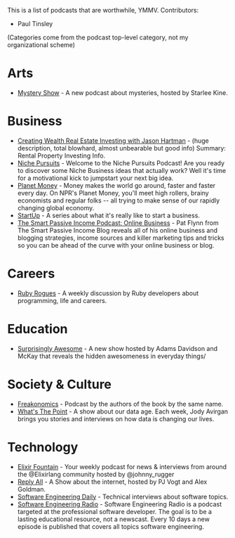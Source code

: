 This is a list of podcasts that are worthwhile, YMMV.
Contributors:
* Paul Tinsley

(Categories come from the podcast top-level category, not my organizational scheme)
# Arts
* [Mystery Show](https://gimletmedia.com/show/mystery-show/) - A new podcast about mysteries, hosted by Starlee Kine.

# Business
* [Creating Wealth Real Estate Investing with Jason Hartman](http://www.jasonhartman.com/podcast/) - (huge description, total blowhard, almost unbearable but good info) Summary:  Rental Property Investing Info.
* [Niche Pursuits](http://www.nichepursuits.com/category/podcasts/) - Welcome to the Niche Pursuits Podcast! Are you ready to discover some Niche Business ideas that actually work? Well it's time for a motivational kick to jumpstart your next big idea.
* [Planet Money](http://www.npr.org/podcasts/510289/planet-money) - Money makes the world go around, faster and faster every day. On NPR's Planet Money, you'll meet high rollers, brainy economists and regular folks -- all trying to make sense of our rapidly changing global economy.
* [StartUp](https://gimletmedia.com/show/startup/) - A series about what it's really like to start a business.
* [The Smart Passive Income Podcast: Online Business](http://www.smartpassiveincome.com/category/podcast/) - Pat Flynn from The Smart Passive Income Blog reveals all of his online business and blogging strategies, income sources and killer marketing tips and tricks so you can be ahead of the curve with your online business or blog.

# Careers
* [Ruby Rogues](https://devchat.tv/ruby-rogues/) - A weekly discussion by Ruby developers about programming, life and careers.

# Education
* [Surprisingly Awesome](https://gimletmedia.com/show/surprisingly-awesome/) - A new show hosted by Adams Davidson and McKay that reveals the hidden awesomeness in everyday things/

# Society & Culture
* [Freakonomics](http://freakonomics.com/category/freakonomics-radio/podcasts/) - Podcast by the authors of the book by the same name.
* [What's The Point](http://fivethirtyeight.com/tag/whats-the-point/) - A show about our data age. Each week, Jody Avirgan brings you stories and interviews on how data is changing our lives.

# Technology
* [Elixir Fountain](https://soundcloud.com/elixirfountain) - Your weekly podcast for news & interviews from around the @Elixirlang community hosted by @johnny_rugger
* [Reply All](https://gimletmedia.com/show/reply-all/) - A Show about the internet, hosted by PJ Vogt and Alex Goldman.
* [Software Engineering Daily](http://softwareengineeringdaily.com/category/podcast/) - Technical interviews about software topics.
* [Software Engineering Radio](http://www.se-radio.net/) - Software Engineering Radio is a podcast targeted at the professional software developer. The goal is to be a lasting educational resource, not a newscast. Every 10 days a new episode is published that covers all topics software engineering.
